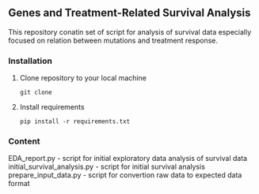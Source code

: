 ## Genes and Treatment-Related Survival Analysis

This repository conatin set of script for analysis of survival data especially focused on 
relation between mutations and treatment response. 

### Installation

1. Clone repository to your local machine
    ```
    git clone
   
2. Install requirements
    ```
    pip install -r requirements.txt
    ```
   
### Content

EDA_report.py - script for initial exploratory data analysis of survival data
initial_survival_analysis.py - script for initial survival analysis
prepare_input_data.py - script for convertion raw data to expected data format
